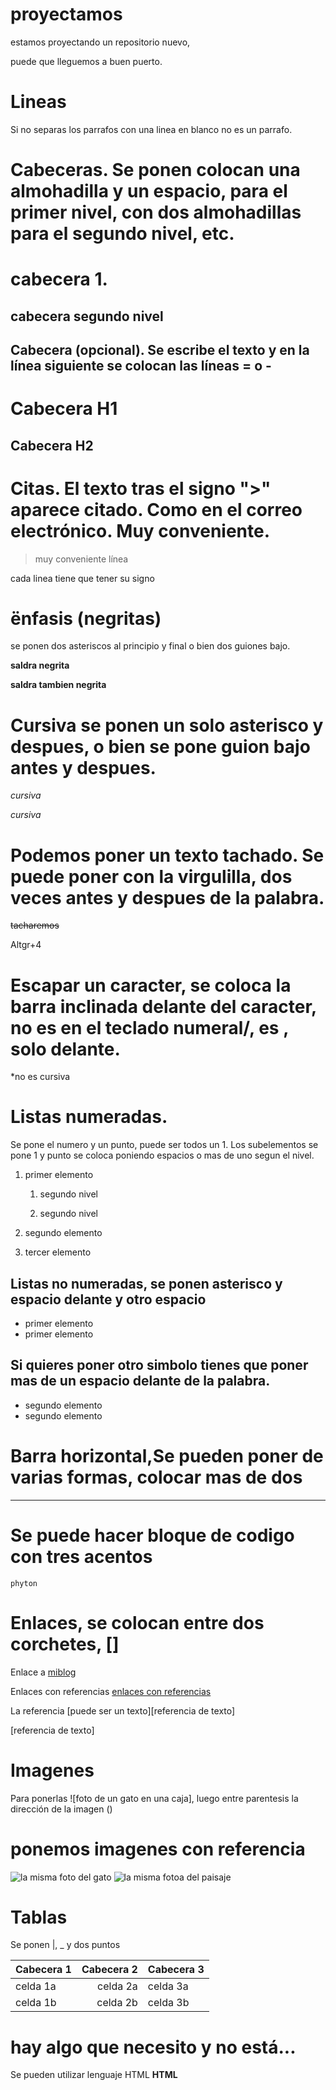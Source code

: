 # proyectamos
estamos proyectando un repositorio nuevo,

puede que lleguemos a buen puerto.

# Lineas

Si no separas los parrafos con una linea en blanco no es un parrafo.

# Cabeceras. Se ponen colocan una almohadilla y un espacio, para el primer nivel, con dos almohadillas para el segundo nivel, etc.

# cabecera 1.

## cabecera segundo nivel

## Cabecera (opcional). Se escribe el texto y en la línea siguiente se colocan las líneas = o -

Cabecera H1
===========

Cabecera H2
-----------

# Citas. El texto tras el signo ">" aparece citado. Como en el correo electrónico. Muy conveniente.
>muy conveniente
>línea

cada linea tiene que tener su signo

# ënfasis (negritas)

se ponen dos asteriscos al principio y final o bien dos guiones bajo.

**saldra negrita**

__saldra tambien negrita__

# Cursiva se ponen un solo asterisco y despues, o bien se pone guion bajo antes y despues.

_cursiva_


*cursiva*

# Podemos poner un texto tachado. Se puede poner con la virgulilla, dos veces antes y despues de la palabra.

~~tacharemos~~

Altgr+4

# Escapar un caracter, se coloca la barra inclinada delante del caracter, no es en el teclado numeral/, es \, solo delante.

\*no es cursiva

# Listas numeradas.

Se pone el numero y un punto, puede ser todos un 1. Los subelementos se pone 1 y punto se coloca poniendo espacios o mas de uno segun el nivel.

1. primer elemento

   1. segundo nivel
  
   1. segundo nivel

1. segundo elemento

1. tercer elemento

## Listas no numeradas, se ponen asterisco y espacio delante y otro espacio
* primer elemento
* primer elemento

## Si quieres poner otro simbolo tienes que poner mas de un espacio delante de la palabra.

*  segundo elemento
*  segundo elemento

# Barra horizontal,Se pueden poner de varias formas, colocar mas de dos

_____________________________________

# Se puede hacer bloque de codigo con tres acentos

```phyton```

# Enlaces, se colocan entre dos corchetes, []

Enlace a [miblog](http://www.psicobyte.com)

Enlaces con referencias [enlaces con referencias][1]

La referencia [puede ser un texto][referencia de texto]

[1]:http://osl.ugr.es

[referencia de texto]

# Imagenes

Para ponerlas ![foto de un gato en una caja], luego entre parentesis la dirección de la imagen ()

# ponemos imagenes con referencia

![la misma foto del gato][gato]
![la misma fotoa del paisaje][paisaje]

[gato]: http://img.imagenescool.com/ic/buenos-dias/buenos-dias_143.jpg

[paisaje]: http://www.paisajesbonitos.org/wp-content/uploads/2016/01/paisajes-bonitos-de-verano-playa-paradisiaca-exotica-imagen-foto-wallpaper-0.jpg

# Tablas

Se ponen |, _ y dos puntos

|Cabecera 1|Cabecera 2|Cabecera 3|
|----------|----------:|:--------|
|celda 1a | celda 2a|celda 3a|
|celda 1b|celda 2b|celda 3b|

# hay algo que necesito y no está...

Se pueden utilizar lenguaje HTML <strong>HTML<strong>
